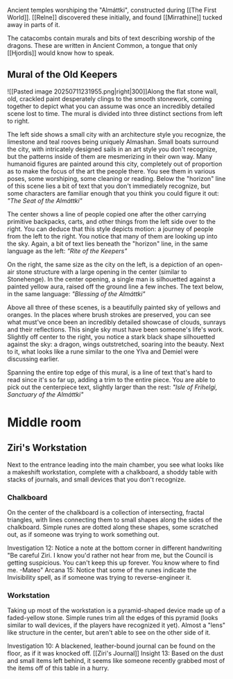 Ancient temples worshiping the "Almáttki", constructed during [[The First World]]. [[Relne]] discovered these initially, and found [[Mirrathine]] tucked away in parts of it.

The catacombs contain murals and bits of text describing worship of the dragons. These are written in Ancient Common, a tongue that only [[Hjordis]] would know how to speak.

## Mural of the Old Keepers
![[Pasted image 20250711231955.png|right|300]]Along the flat stone wall, old, crackled paint desperately clings to the smooth stonework, coming together to depict what you can assume was once an incredibly detailed scene lost to time. The mural is divided into three distinct sections from left to right.

The left side shows a small city with an architecture style you recognize, the limestone and teal rooves being uniquely Almashan. Small boats surround the city, with intricately designed sails in an art style you don't recognize, but the patterns inside of them are mesmerizing in their own way. Many humanoid figures are painted around this city, completely out of proportion as to make the focus of the art the people there. You see them in various poses, some worshiping, some cleaning or reading. Below the "horizon" line of this scene lies a bit of text that you don't immediately recognize, but some characters are familiar enough that you think you could figure it out: *"The Seat of the Almáttki"*

The center shows a line of people copied one after the other carrying primitive backpacks, carts, and other things from the left side over to the right. You can deduce that this style depicts motion: a journey of people from the left to the right. You notice that many of them are looking up into the sky. Again, a bit of text lies beneath the "horizon" line, in the same language as the left: *"Rite of the Keepers"*

On the right, the same size as the city on the left, is a depiction of an open-air stone structure with a large opening in the center (similar to Stonehenge). In the center opening, a single man is silhouetted against a painted yellow aura, raised off the ground line a few inches. The text below, in the same language: *"Blessing of the Almáttki"*

Above all three of these scenes, is a beautifully painted sky of yellows and oranges. In the places where brush strokes are preserved, you can see what must've once been an incredibly detailed showcase of clouds, sunrays and their reflections. This single sky must have been someone's life's work. Slightly off center to the right, you notice a stark black shape silhouetted against the sky: a dragon, wings outstretched, soaring into the beauty. Next to it, what looks like a rune similar to the one Ylva and Demiel were discussing earlier. 

Spanning the entire top edge of this mural, is a line of text that's hard to read since it's so far up, adding a trim to the entire piece. You are able to pick out the centerpiece text, slightly larger than the rest: *"Isle of Frihelgi, Sanctuary of the Almáttki"*
# Middle room

## Ziri's Workstation
Next to the entrance leading into the main chamber, you see what looks like a makeshift workstation, complete with a chalkboard, a shoddy table with stacks of journals, and small devices that you don't recognize.

### Chalkboard
On the center of the chalkboard is a collection of intersecting, fractal triangles, with lines connecting them to small shapes along the sides of the chalkboard. Simple runes are dotted along these shapes, some scratched out, as if someone was trying to work something out.

Investigation 12: Notice a note at the bottom corner in different handwriting "Be careful Ziri. I know you'd rather not hear from me, but the Council is getting suspicious. You can't keep this up forever. You know where to find me. -Mateo"
Arcana 15: Notice that some of the runes indicate the Invisibility spell, as if someone was trying to reverse-engineer it.
### Workstation
Taking up most of the workstation is a pyramid-shaped device made up of a faded-yellow stone. Simple runes trim all the edges of this pyramid (looks similar to wall devices, if the players have recognized it yet). Almost a "lens" like structure in the center, but aren't able to see on the other side of it.

Investigation 10: A blackened, leather-bound journal can be found on the floor, as if it was knocked off. [[Ziri's Journal]]
Insight 13: Based on the dust and small items left behind, it seems like someone recently grabbed most of the items off of this table in a hurry.
